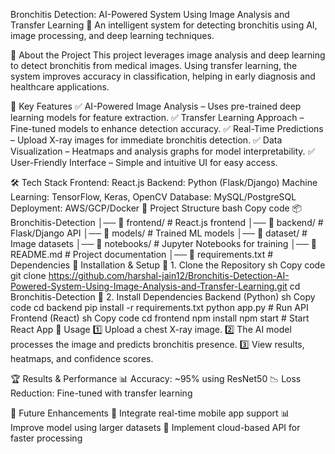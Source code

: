 Bronchitis Detection: AI-Powered System Using Image Analysis and Transfer Learning
🚀 An intelligent system for detecting bronchitis using AI, image processing, and deep learning techniques.


📌 About the Project
This project leverages image analysis and deep learning to detect bronchitis from medical images. Using transfer learning, the system improves accuracy in classification, helping in early diagnosis and healthcare applications.

🎯 Key Features
✅ AI-Powered Image Analysis – Uses pre-trained deep learning models for feature extraction.
✅ Transfer Learning Approach – Fine-tuned models to enhance detection accuracy.
✅ Real-Time Predictions – Upload X-ray images for immediate bronchitis detection.
✅ Data Visualization – Heatmaps and analysis graphs for model interpretability.
✅ User-Friendly Interface – Simple and intuitive UI for easy access.

🛠 Tech Stack
Frontend: React.js
Backend: Python (Flask/Django)
Machine Learning: TensorFlow, Keras, OpenCV
Database: MySQL/PostgreSQL
Deployment: AWS/GCP/Docker
📂 Project Structure
bash
Copy code
📦 Bronchitis-Detection
│── 📂 frontend/      # React.js frontend
│── 📂 backend/       # Flask/Django API
│── 📂 models/        # Trained ML models
│── 📂 dataset/       # Image datasets
│── 📂 notebooks/     # Jupyter Notebooks for training
│── 📜 README.md      # Project documentation
│── 📜 requirements.txt  # Dependencies
🚀 Installation & Setup
🔹 1. Clone the Repository
sh
Copy code
git clone https://github.com/harshal-jain12/Bronchitis-Detection-AI-Powered-System-Using-Image-Analysis-and-Transfer-Learning.git
cd Bronchitis-Detection
🔹 2. Install Dependencies
Backend (Python)
sh
Copy code
cd backend
pip install -r requirements.txt
python app.py  # Run API
Frontend (React)
sh
Copy code
cd frontend
npm install
npm start  # Start React App
🧪 Usage
1️⃣ Upload a chest X-ray image.
2️⃣ The AI model processes the image and predicts bronchitis presence.
3️⃣ View results, heatmaps, and confidence scores.

🏆 Results & Performance
📊 Accuracy: ~95% using ResNet50
📉 Loss Reduction: Fine-tuned with transfer learning

📌 Future Enhancements
🚀 Integrate real-time mobile app support
📊 Improve model using larger datasets
🔗 Implement cloud-based API for faster processing


